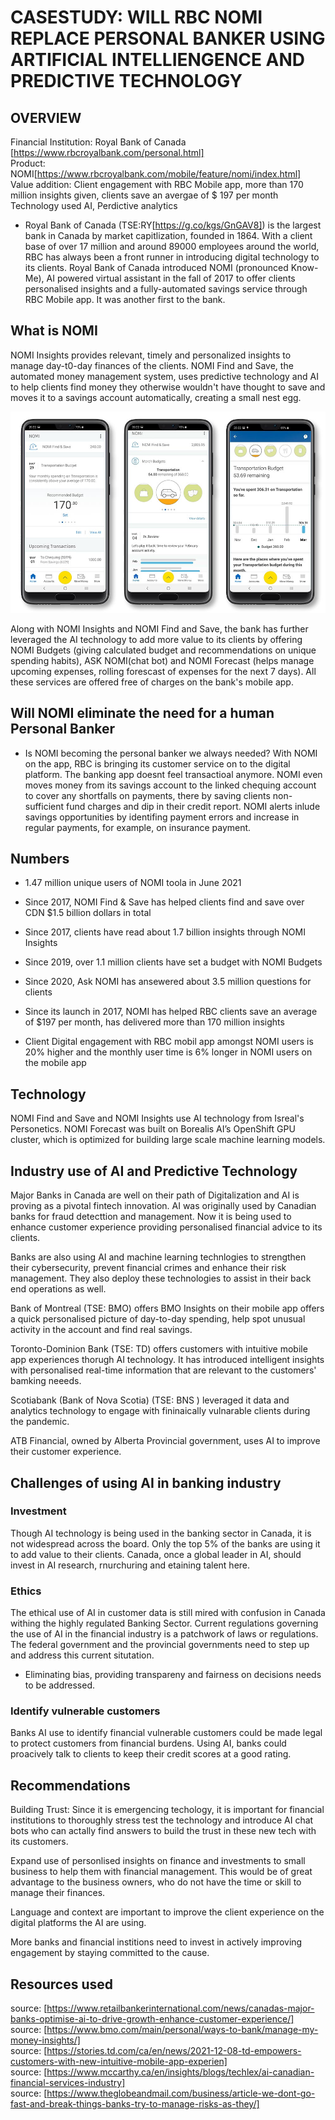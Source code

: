 # CASESTUDY: WILL RBC NOMI REPLACE PERSONAL BANKER USING ARTIFICIAL INTELLIENGENCE AND PREDICTIVE TECHNOLOGY

## OVERVIEW

Financial Institution:  Royal Bank of Canada [https://www.rbcroyalbank.com/personal.html]<br>
Product:                NOMI[https://www.rbcroyalbank.com/mobile/feature/nomi/index.html]<br>
Value addition:         Client engagement with RBC Mobile app, more than
                        170 million insights given, clients save an avergae of $ 197 per month<br>
Technology used         AI, Perdictive analytics 


* Royal Bank of Canada (TSE:RY[https://g.co/kgs/GnGAV8]) is the largest bank in Canada by market capitlization, founded in 1864. With a client base of over 17 million and around 89000 employees around the world, RBC has always been a front runner in introducing digital technology to its clients. Royal Bank of Canada introduced NOMI (pronounced Know-Me), AI powered virtual assistant in the fall of 2017 to offer clients personalised insights and a fully-automated savings service through RBC Mobile app. It was another first to the bank. 

## What is NOMI


NOMI Insights provides relevant, timely and personalized insights to manage day-t0-day finances of the clients. NOMI Find and Save, the automated money management system, uses predictive technology and AI to help clients find money they otherwise wouldn't have thought to save and moves it to a savings account automatically, creating a small nest egg.

![image](rbc-budgets-mobile-screens.jpg)

Along with NOMI Insights and NOMI Find and Save, the bank has further leveraged the AI technology to add more value to its clients by offering NOMI Budgets (giving calculated budget and recommendations on unique spending habits), ASK NOMI(chat bot) and NOMI Forecast (helps manage upcoming expenses, rolling forescast of expenses for the next 7 days). All these services are offered free of charges on the bank's mobile app.

## Will NOMI eliminate the need for a human Personal Banker

* Is NOMI becoming the personal banker we always needed? With NOMI on the app, RBC is bringing its customer service on to the digital platform. The banking app doesnt feel transactioal anymore. NOMI even moves money from its savings account to the linked chequing account to cover any shortfalls on payments, there by saving clients non-sufficient fund charges and dip in their credit report. NOMI alerts inlude savings opportunities by identifing payment errors and increase in regular payments, for example, on insurance payment.

## Numbers

* 1.47 million unique users of NOMI toola in June 2021

* Since 2017, NOMI Find & Save has helped clients find and save over CDN \$1.5 billion dollars in total
* Since 2017, clients have read about 1.7 billion insights through NOMI Insights
* Since 2019, over 1.1 million clients have set a budget with NOMI Budgets
* Since 2020, Ask NOMI has ansewered about 3.5 million questions for clients
* Since its launch in 2017, NOMI has helped RBC clients save an average of $197 per month, has delivered more than 170 million insights
* Client Digital engagement with RBC mobil app amongst NOMI users is 20% higher and the monthly user time is 6% longer in NOMI users on the mobile app


## Technology

NOMI Find and Save and NOMI Insights use AI technology from Isreal's Personetics.
NOMI Forecast was built on Borealis AI’s OpenShift GPU cluster, which is optimized for building large scale machine learning models. 

## Industry use of AI and Predictive Technology

Major Banks in Canada are well on their path of Digitalization and AI is proving as a pivotal fintech innovation. AI was originally used by Canadian banks for fraud detecttion and management. Now it is being used to enhance customer experience providing personalised financial advice to its clients.

Banks are also using AI and machine learning technlogies to strengthen their cybersecurity, prevent financial crimes and enhance their risk management. They also deploy these technologies to assist in their back end operations as well.

Bank of Montreal (TSE: BMO) offers BMO Insights on their mobile app offers a quick personalised picture of day-to-day spending, help spot unusual activity in the account and find real savings.

Toronto-Dominion Bank (TSE: TD) offers customers with intuitive mobile app experiences thorugh AI technology. It has introduced intelligent insights with personalised real-time information that are relevant to the customers' bamking neeeds.

Scotiabank (Bank of Nova Scotia) (TSE: BNS ) leveraged it data and analytics technology to engage with fininaically vulnarable clients during the pandemic. 

ATB Financial, owned by Alberta Provincial government, uses AI to improve their customer experience.


## Challenges of using AI in banking industry

### Investment

Though AI technology is being used in the banking sector in Canada, it is not widespread across the board. Only the top 5% of the banks are using it to add value to their clients. Canada, once a global leader in AI, should invest in AI research, rnurchuring and etaining talent here.

### Ethics

The ethical use of AI in customer data is still mired with confusion in Canada withing the highly regulated Banking Sector. Current regulations governing the use of AI in the financial industry is a patchwork of laws or regulations. The federal government and the provincial governments need to step up and address this current situtation.

* Eliminating bias, providing transpareny and fairness on decisions needs to be addressed.

### Identify vulnerable customers

Banks AI use to identify financial vulnerable customers could be made legal to protect customers from financial burdens. Using AI, banks could proacively talk to clients to keep their credit scores at a good rating.

## Recommendations

Building Trust: Since it is emergencing techology, it is important for financial institutions to thoroughly stress test the technology and introduce AI chat bots who can actally find answers to build the trust in these new tech with its customers.

Expand use of personlised insights on finance and investments to small business to help them with financial management. This would be of great advantage to the business owners, who do not have the time or skill to manage their finances.

Language and context are important to improve the client experience on the digital platforms the AI are using. 

More banks and financial institions need to invest in actively improving engagement by staying committed to the cause.

## Resources used



source: [https://www.retailbankerinternational.com/news/canadas-major-banks-optimise-ai-to-drive-growth-enhance-customer-experience/]<br>
source: [https://www.bmo.com/main/personal/ways-to-bank/manage-my-money-insights/]<br>
source: [https://stories.td.com/ca/en/news/2021-12-08-td-empowers-customers-with-new-intuitive-mobile-app-experien]<br>
source: [https://www.mccarthy.ca/en/insights/blogs/techlex/ai-canadian-financial-services-industry]<br>
source: [https://www.theglobeandmail.com/business/article-we-dont-go-fast-and-break-things-banks-try-to-manage-risks-as-they/]